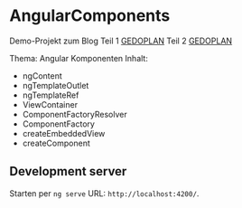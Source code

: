 # AngularComponents

Demo-Projekt zum Blog 
Teil 1 [GEDOPLAN](https://javaeeblog.wordpress.com/?p=3537)
Teil 2 [GEDOPLAN](https://javaeeblog.wordpress.com/?p=3633)

Thema: Angular Komponenten
Inhalt:

  - ngContent
  - ngTemplateOutlet
  - ngTemplateRef
  - ViewContainer
  - ComponentFactoryResolver
  - ComponentFactory
  - createEmbeddedView
  - createComponent


## Development server

Starten per `ng serve` URL: `http://localhost:4200/`. 
